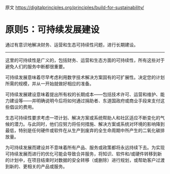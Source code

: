 原文 https://digitalprinciples.org/principles/build-for-sustainability/

# 原则5：可持续发展建设

通过有意识地解决财务、运营和生态可持续性问题，进行长期建设。

----

这里的可持续性是广义的，包括财务、运营和生态方面的可持续性，所有这些对于避免人们的服务中断都很重要。

可持续发展意味着尽早考虑利用数字技术解决方案固有的可扩展性。决定您的计划所需的规模，并从一开始就做好相应的准备。

可持续发展建设意味着提出所有权的长期成本——包括技术许可、运营和维护、能力建设等——并明确说明今后将如何通过捐助者、东道国政府或商业手段来支付这些倡议的费用。

生态可持续性要求考虑一项计划、解决方案或系统帮助人和社区适应不断变化的气候的潜力。与此同时，他们应努力将任何措施、解决方案或系统对环境的影响降到最低，特别是任何硬件或软件在从生产到废弃的全生命周期中所产生的二氧化碳排放量。

为可持续发展而建设并不意味着所有产品、服务或政策都将永远持续下去。为实现可持续发展而进行的优化可能会导致合并服务，将知识、软件和/或硬件转移到新的计划中，在项目结束时对数据的安全转移（或删除）进行规划，或帮助客户过渡到新的、更相关的产品或服务。
